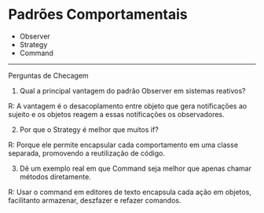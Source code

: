 # Padrões Comportamentais

- Observer
- Strategy
- Command

---

Perguntas de Checagem

1. Qual a principal vantagem do padrão Observer em sistemas reativos?

R: A vantagem é o desacoplamento entre objeto que gera notificações ao sujeito e os objetos reagem a essas notificações os observadores.

2. Por que o Strategy é melhor que muitos if?

R: Porque ele permite encapsular cada comportamento em uma classe separada, promovendo a reutilização de código.

3. Dê um exemplo real em que Command seja melhor que apenas chamar métodos diretamente.

R: Usar o command em editores de texto  encapsula cada ação em objetos, facilitanto armazenar, deszfazer e refazer comandos.

